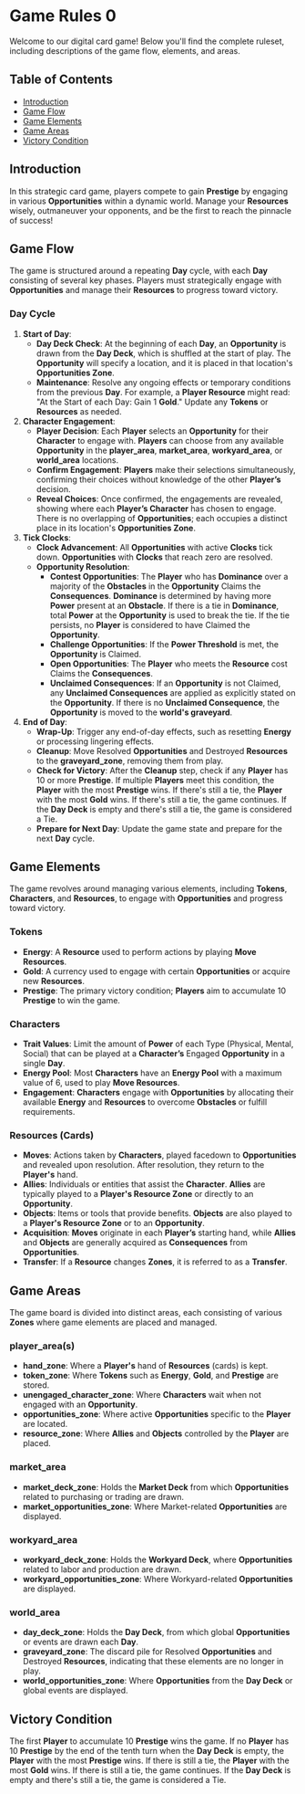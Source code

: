 # Game Rules 0
Welcome to our digital card game! Below you'll find the complete ruleset, including descriptions of the game flow, elements, and areas.

## Table of Contents
- [Introduction](#introduction)
- [Game Flow](#game-flow)
- [Game Elements](#game-elements)
- [Game Areas](#game-areas)
- [Victory Condition](#victory-condition)

## Introduction
In this strategic card game, players compete to gain **Prestige** by engaging in various **Opportunities** within a dynamic world. Manage your **Resources** wisely, outmaneuver your opponents, and be the first to reach the pinnacle of success!

## Game Flow
The game is structured around a repeating **Day** cycle, with each **Day** consisting of several key phases. Players must strategically engage with **Opportunities** and manage their **Resources** to progress toward victory.

### Day Cycle
1. **Start of Day**:
    - **Day Deck Check**: At the beginning of each **Day**, an **Opportunity** is drawn from the **Day Deck**, which is shuffled at the start of play. The **Opportunity** will specify a location, and it is placed in that location's **Opportunities Zone**.
    - **Maintenance**: Resolve any ongoing effects or temporary conditions from the previous **Day**. For example, a **Player Resource** might read: "At the Start of each Day: Gain 1 **Gold**." Update any **Tokens** or **Resources** as needed.
2. **Character Engagement**:
    - **Player Decision**: Each **Player** selects an **Opportunity** for their **Character** to engage with. **Players** can choose from any available **Opportunity** in the **player_area**, **market_area**, **workyard_area**, or **world_area** locations.
    - **Confirm Engagement**: **Players** make their selections simultaneously, confirming their choices without knowledge of the other **Player’s** decision.
    - **Reveal Choices**: Once confirmed, the engagements are revealed, showing where each **Player’s Character** has chosen to engage. There is no overlapping of **Opportunities**; each occupies a distinct place in its location's **Opportunities Zone**.
3. **Tick Clocks**:
    - **Clock Advancement**: All **Opportunities** with active **Clocks** tick down. **Opportunities** with **Clocks** that reach zero are resolved.
    - **Opportunity Resolution**:
        - **Contest Opportunities**: The **Player** who has **Dominance** over a majority of the **Obstacles** in the **Opportunity** Claims the **Consequences**. **Dominance** is determined by having more **Power** present at an **Obstacle**. If there is a tie in **Dominance**, total **Power** at the **Opportunity** is used to break the tie. If the tie persists, no **Player** is considered to have Claimed the **Opportunity**.
        - **Challenge Opportunities**: If the **Power Threshold** is met, the **Opportunity** is Claimed.
        - **Open Opportunities**: The **Player** who meets the **Resource** cost Claims the **Consequences**.
        - **Unclaimed Consequences**: If an **Opportunity** is not Claimed, any **Unclaimed Consequences** are applied as explicitly stated on the **Opportunity**. If there is no **Unclaimed Consequence**, the **Opportunity** is moved to the **world's graveyard**.
4. **End of Day**:
    - **Wrap-Up**: Trigger any end-of-day effects, such as resetting **Energy** or processing lingering effects.
    - **Cleanup**: Move Resolved **Opportunities** and Destroyed **Resources** to the **graveyard_zone**, removing them from play.
    - **Check for Victory**: After the **Cleanup** step, check if any **Player** has 10 or more **Prestige**. If multiple **Players** meet this condition, the **Player** with the most **Prestige** wins. If there's still a tie, the **Player** with the most **Gold** wins. If there's still a tie, the game continues. If the **Day Deck** is empty and there's still a tie, the game is considered a Tie.
    - **Prepare for Next Day**: Update the game state and prepare for the next **Day** cycle.

## Game Elements
The game revolves around managing various elements, including **Tokens**, **Characters**, and **Resources**, to engage with **Opportunities** and progress toward victory.

### Tokens
- **Energy**: A **Resource** used to perform actions by playing **Move Resources**.
- **Gold**: A currency used to engage with certain **Opportunities** or acquire new **Resources**.
- **Prestige**: The primary victory condition; **Players** aim to accumulate 10 **Prestige** to win the game.

### Characters
- **Trait Values**: Limit the amount of **Power** of each Type (Physical, Mental, Social) that can be played at a **Character’s** Engaged **Opportunity** in a single **Day**.
- **Energy Pool**: Most **Characters** have an **Energy Pool** with a maximum value of 6, used to play **Move Resources**.
- **Engagement**: **Characters** engage with **Opportunities** by allocating their available **Energy** and **Resources** to overcome **Obstacles** or fulfill requirements.

### Resources (Cards)
- **Moves**: Actions taken by **Characters**, played facedown to **Opportunities** and revealed upon resolution. After resolution, they return to the **Player's** hand.
- **Allies**: Individuals or entities that assist the **Character**. **Allies** are typically played to a **Player's Resource Zone** or directly to an **Opportunity**.
- **Objects**: Items or tools that provide benefits. **Objects** are also played to a **Player's Resource Zone** or to an **Opportunity**.
- **Acquisition**: **Moves** originate in each **Player’s** starting hand, while **Allies** and **Objects** are generally acquired as **Consequences** from **Opportunities**.
- **Transfer**: If a **Resource** changes **Zones**, it is referred to as a **Transfer**.

## Game Areas
The game board is divided into distinct areas, each consisting of various **Zones** where game elements are placed and managed.

### player_area(s)
- **hand_zone**: Where a **Player's** hand of **Resources** (cards) is kept.
- **token_zone**: Where **Tokens** such as **Energy**, **Gold**, and **Prestige** are stored.
- **unengaged_character_zone**: Where **Characters** wait when not engaged with an **Opportunity**.
- **opportunities_zone**: Where active **Opportunities** specific to the **Player** are located.
- **resource_zone**: Where **Allies** and **Objects** controlled by the **Player** are placed.

### market_area
- **market_deck_zone**: Holds the **Market Deck** from which **Opportunities** related to purchasing or trading are drawn.
- **market_opportunities_zone**: Where Market-related **Opportunities** are displayed.

### workyard_area
- **workyard_deck_zone**: Holds the **Workyard Deck**, where **Opportunities** related to labor and production are drawn.
- **workyard_opportunities_zone**: Where Workyard-related **Opportunities** are displayed.

### world_area
- **day_deck_zone**: Holds the **Day Deck**, from which global **Opportunities** or events are drawn each **Day**.
- **graveyard_zone**: The discard pile for Resolved **Opportunities** and Destroyed **Resources**, indicating that these elements are no longer in play.
- **world_opportunities_zone**: Where **Opportunities** from the **Day Deck** or global events are displayed.

## Victory Condition
The first **Player** to accumulate 10 **Prestige** wins the game. If no **Player** has 10 **Prestige** by the end of the tenth turn when the **Day Deck** is empty, the **Player** with the most **Prestige** wins. If there is still a tie, the **Player** with the most **Gold** wins. If there is still a tie, the game continues. If the **Day Deck** is empty and there's still a tie, the game is considered a Tie.
